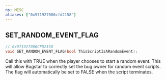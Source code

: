 ```yaml
---
ns: MISC
aliases: ["0x971927086cfd2158"]
---
```

## SET_RANDOM_EVENT_FLAG

```c
// 0x971927086CFD2158
void SET_RANDOM_EVENT_FLAG(bool ThisScriptIsARandomEvent);
```

Call this with TRUE when the player chooses to start a random event. This will allow Bugstar to correctly set the bug owner for random event scripts. The flag will automatically be set to FALSE when the script terminates.

